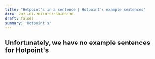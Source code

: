 ```yaml
---
title: "Hotpoint's in a sentence | Hotpoint's example sentences"
date: 2021-01-20T19:57:50+05:30
draft: falses
summary: "Hotpoint's"
---
```

## Unfortunately, we have no example sentences for Hotpoint's                 
